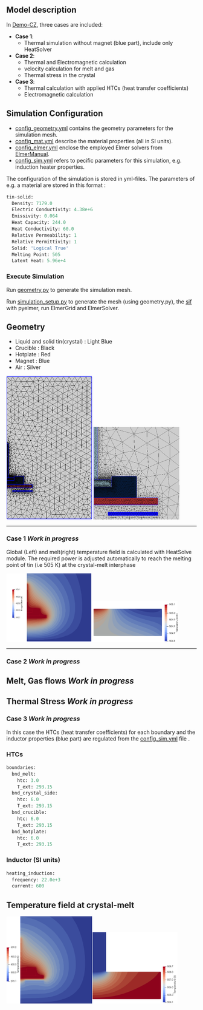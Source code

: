 ## Model description


In [Demo-CZ](https://github.com/nemocrys/ismcg-examples/tree/main/DemoCZ), three cases are included:
- **Case 1**:
  - Thermal simulation without magnet (blue part), include only HeatSolver
- **Case 2**:
  - Thermal and Electromagnetic calculation   
  - velocity calculation for melt and gas
  - Thermal stress in the crystal
- **Case 3**:
  - Thermal calculation with applied HTCs (heat transfer coefficients)
  - Electromagnetic calculation 




## Simulation  Configuration

- [config_geometry.yml](https://github.com/nemocrys/ismcg-examples/blob/main/TestCZ/config_geometry.yml) contains the geometry parameters for the simulation mesh.
- [config_mat.yml](https://github.com/nemocrys/ismcg-examples/blob/main/TestCZ/config_mat.yml) describe the material properties (all in SI units).
- [ config_elmer.yml](https://github.com/nemocrys/ismcg-examples/blob/main/TestCZ/config_elmer.yml) enclose the employed Elmer solvers from [ ElmerManual](https://www.nic.funet.fi/pub/sci/physics/elmer/doc/ElmerSolverManual.pdf).
- [ config_sim.yml](https://github.com/nemocrys/ismcg-examples/blob/main/TestCZ/config_sim.yml) refers to pecific parameters for this simulation, e.g. induction heater properties.

The configuration of the simulation is stored in yml-files. The parameters of e.g. a material are stored in this format :
```python
tin-solid:
  Density: 7179.0
  Electric Conductivity: 4.38e+6
  Emissivity: 0.064
  Heat Capacity: 244.0
  Heat Conductivity: 60.0
  Relative Permeability: 1
  Relative Permittivity: 1
  Solid: 'Logical True'
  Melting Point: 505
  Latent Heat: 5.96e+4 
```

### Execute Simulation


Run [ geometry.py](https://github.com/nemocrys/ismcg-examples/blob/main/TestCZ/geometry.py) to generate the simulation mesh.

Run [  simulation_setup.py](https://github.com/nemocrys/ismcg-examples/blob/main/TestCZ/setup.py) to generate the mesh (using geometry.py), the [sif](https://github.com/nemocrys/ismcg-examples/blob/main/TestCZ/simdata/01/case.sif) with pyelmer, run ElmerGrid and ElmerSolver.

## Geometry

- Liquid and solid tin(crystal) : Light Blue
- Crucible : Black
- Hotplate : Red
- Magnet : Blue
- Air : Silver


<img src="https://github.com/nemocrys/ismcg-examples/blob/main/DemoCZ/pics/whole_mesh.png" width="45%" /> <img src="https://github.com/nemocrys/ismcg-examples/blob/main/DemoCZ/pics/mesh.png" width="45%" />




---
### Case 1 ***Work in progress***

Global (Left) and melt(right) temperature field is calculated with HeatSolve module. The required power is adjusted automatically to reach the melting point of tin (i.e 505 K) at the crystal-melt interphase

<img src="https://github.com/nemocrys/ismcg-examples/blob/main/DemoCZ/pics/case1_T_distribution.png" width="45%" /><img src="https://github.com/nemocrys/ismcg-examples/blob/main/DemoCZ/pics/case1_melt.png" width="45%" />

---


### Case 2 ***Work in progress***

## Melt, Gas flows ***Work in progress***

## Thermal Stress ***Work in progress***

### Case 3 ***Work in progress***

In this case the HTCs (heat transfer coefficients) for each boundary and the inductor properties (blue part)  are regulated from the [ config_sim.yml](https://github.com/nemocrys/ismcg-examples/blob/main/TestCZ/config_sim.yml) file .

### HTCs
```python
boundaries:
  bnd_melt:
    htc: 3.0 
    T_ext: 293.15
  bnd_crystal_side:
    htc: 6.0  
    T_ext: 293.15
  bnd_crucible:
    htc: 6.0 
    T_ext: 293.15
  bnd_hotplate:
    htc: 6.0 
    T_ext: 293.15
```
### Inductor (SI units)
```python
heating_induction:
  frequency: 22.0e+3 
  current: 600 
```

## Temperature field at crystal-melt 

<img src="https://github.com/nemocrys/ismcg-examples/blob/main/DemoCZ/pics/case3_T.png" width="45%" /><img src="https://github.com/nemocrys/ismcg-examples/blob/main/DemoCZ/pics/case3_melt.png" width="45%" />

